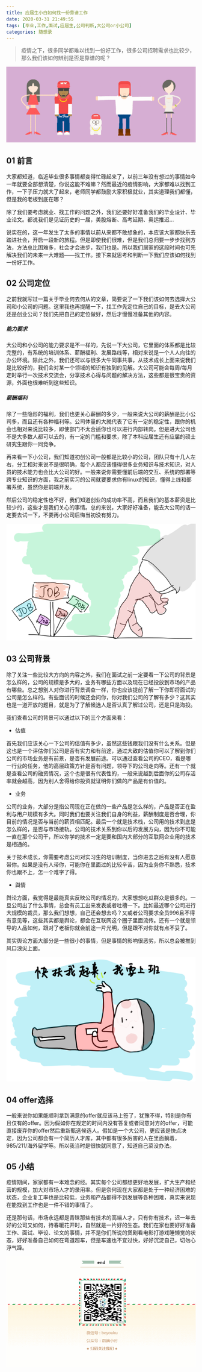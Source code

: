 ```yaml
---
title: 应届生小白如何找一份靠谱工作
date: 2020-03-31 21:49:55
tags: [毕业,工作,面试,应届生,公司判断,大公司or小公司]
categories: 随想录
---
```


> 疫情之下，很多同学都难以找到一份好工作，很多公司招聘需求也比较少，那么我们该如何辨别是否是靠谱的呢？

![ ](../common/1.gif)



## 01 前言



大家都知道，临近毕业很多事情都变得忙碌起来了，以前三年没有想过的事情如今一年就要全部想清楚，你说这能不难嘛？然而最近的疫情影响，大家都难以找到工作，一下子压力就大了起来，老师同学都鼓励大家积极就业，其实道理我们都懂，但是我的老板到底在哪？

除了我们要考虑就业、找工作的问题之外，我们还要好好准备我们的毕业设计、毕业论文。都说我们是见证历史的一届，美股熔断、高考延期、奥运推迟...

说实在的，这一年发生了太多的事情以前从来都不敢想象的，本应该大家都快乐去踏进社会，开启一段新的旅程。但是即使我们很难，但是我们总归要一步步找到方法，方法总比困难多，社会才会进步，我们也是。所以我们居家的这段时间也可先解决我们的未来一大难题——找工作。接下来就思考和判断一下我们应该如何找到一份好工作。



## 02 公司定位



之前我就写过一篇关于毕业何去何从的文章，简要说了一下我们该如何去选择大公司和小公司的问题。这里我也再提醒一下，找工作先定位自己的目标，是去大公司还是创业公司？我们先把自己的定位做好，然后才慢慢准备其他的内容。

##### 能力要求

大公司和小公司的能力要求是不一样的，先说一下大公司，它里面的体系都是比较完整的，有系统的培训体系、薪酬福利、发展路线等，相对来说是一个人人向往的办公环境。除此之外，我们还可以与很多大牛同事共事，从技术成长上面来说我们是比较好的，我们会对某一个领域的知识有独到的见解。大公司可能会每周/每月定时举行一次技术交流会，分享技术心得与问题的解决方法，这些都是很宝贵的资源，外面也很难听到这些知识。

##### 薪酬福利

除了一些隐形的福利，我们也更关心薪酬的多少，一般来说大公司的薪酬是比小公司多，而且还有各种福利等。公司体量的大就代表了它有一定的稳定性，跟你的机会也相对来说比较多，即使部门不太合适你也可以进行内部转岗。但是进大公司也不是大多数人都可以去的，有一定的门槛和要求，除了本科应届生还有应届的硕士研究生跟你一同竞争。

再来看一下小公司，我们知道初创公司一般都是比较小的公司，团队只有十几人左右，分工相对来说不是很明确，每个人都应该懂得很多业务知识与技术知识，对人员的技术能力也会比大公司的好。一般来说你需要懂前后端的交互、系统的部署等跨专业知识的方面，我之前实习的公司就要要求你有linux的知识，懂得上线和部署系统，虽然你是前端开发。

然后公司的稳定性也不好，我们知道创业的成功率不高，而且我们的基本薪资是比较少的，这些才是我们关心的事情。总的来说，大家好好准备，能去大公司的话一定要去试一下，不要再小公司后悔当初没有努力。

![ ](./img/1.png)

## 03 公司背景



除了关注一些比较大方向的内容之外，我们在面试之前一定要看一下公司的背景是怎么样的，公司的规模是多大的，业务有哪些方面以及现在已经投放到市场的产品有哪些。总之想别人对你进行背景调查一样，你也应该提前了解一下你即将面试的公司是怎么样的。有些面试的时候还会问你，你对我们公司的了解有多少？这其实也是一道开放的题目，就是为了了解候选人是否认真了解过公司，还是只是海投。

我们查看公司的背景可以通过以下的三个方面来看：

- 估值

首先我们应该关心一下公司的估值有多少，虽然这些钱跟我们没有什么关系。但是这也是一个评估你们公司是否有实力和有前途，通过大致的估值你可以了解到你们公司的市场业务是有前景，是否有发展前途。可以通过查看公司的CEO，看是哪一行业的任务，他的高层政策方针是否有问题，领导下的公司走向等。还有一个就是查看公司的融资情况，这个也是很有代表性的，一般来说越到后面你的公司存活率就会越高，因为别人舍得给你投资就证明你们做的产品是有价值的。

- 业务

公司的业务，大部分是指公司现在正在做的一些产品是怎么样的，产品是否正在盈利与用户规模有多大。同时我们也要关注我们自身的利益，薪酬制度是否合理，你目前的情况是否与当前的薪资相匹配。最后一个就是技术栈，公司用的技术到底是怎么样的，是否与市场接轨。公司的技术关系到你以后的发展方向，因为你不可能一直在那个公司干，所以你学的技术一定是要和国内大部分的互联网企业用的技术是相通的。

关于技术成长，你需要考虑公司对实习生的培训制度，当你进去之后有没有人愿意带你。如果是没有人带你，可能你在里面过的比较辛苦，因为业务你不熟悉，技术你也跟不上，怎一个难字了得。

- 舆情

舆论方面，我觉得是最能真实反映公司的情况的，大家想想吃瓜群众是很多的。一旦公司出了什么事情，总会有员工出来发表或者吐槽一下。比如最近哪个公司进行大规模的裁员，那么我们想想，自己还会想去吗？又或者公司要求全员996且不得有意见等，这些其实都是舆论，都会在互联网这个圈子里面流传。还有一个就是领导的人品如何，跟对了老板你就会前途一片光明，但是跟不对你就有点不妥了。

其实舆论方面大部分是一些很小的事情，但是事情的影响很恶劣，所以总会被推到风口浪尖上面。

![ ](./img/2.png)

## 04 offer选择



一般来说你如果能顺利拿到满意的offer就应该马上签了，犹豫不得，特别是你有且仅有的offer。因为假如你在规定的时间内没有答复或者同意对方的offer，可能直接废弃你的offer然后重新甄选候选人。假如是一个大公司，更应该是快点决定，因为公司都会有一个简历人才库，其中都有很多厉害的人在里面躺着，985/211/海外留学等。所以我当时是很快就同意了，知道自己菜没办法。



## 05 小结



疫情期间，家家都有一本难念的经。其实每个公司都想更好地发展，扩大生产和经营的规模，加大对市场人才的录用率。但是奈何现在大家都是处于一种经济困难的状态，企业复工率也是比较低，业务和产品都得不到发展等各种困难，真实来说现在能找到工作也是一件不错的事情了。

还是那句话，市场永远都是青睐那些有技术的高端人才，只有你有技术，迟一年去好的公司又如何，待春暖花开时，自然就是一片好的生态。我们在家也要好好准备工作、面试、毕设、论文的事情，并不是你们所说的煲剧看电影打游戏睡懒觉的状态，好好准备自己如何在弯道超车，但是车速也不宜过快，好好沉淀自己，切勿心浮气躁。

![ ](../common/2.gif)








